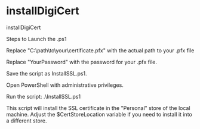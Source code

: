 # installDigiCert
installDigiCert

Steps to Launch the .ps1

Replace "C:\path\to\your\certificate.pfx" with the actual path to your .pfx file

Replace "YourPassword" with the password for your .pfx file.

Save the script as InstallSSL.ps1.

Open PowerShell with administrative privileges.

Run the script:
.\InstallSSL.ps1

This script will install the SSL certificate in the "Personal" store of the local machine. Adjust the $CertStoreLocation variable if you need to install it into a different store.
